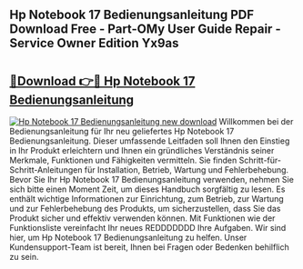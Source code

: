 ## Hp Notebook 17 Bedienungsanleitung PDF Download Free - Part-OMy User Guide Repair - Service Owner Edition Yx9as

# <h2><a href="http://df5ix1b.blite.top/?on=Hp+Notebook+17+Bedienungsanleitung">🔗Download 👉🔴 Hp Notebook 17 Bedienungsanleitung</a></h2>

[![Hp Notebook 17 Bedienungsanleitung new download](https://i.imgur.com/lujVjoI.png)](http://df5ix1b.blite.top/?on=Hp+Notebook+17+Bedienungsanleitung)
Willkommen bei der Bedienungsanleitung für Ihr neu geliefertes Hp Notebook 17 Bedienungsanleitung. Dieser umfassende Leitfaden soll Ihnen den Einstieg in Ihr Produkt erleichtern und Ihnen ein gründliches Verständnis seiner Merkmale, Funktionen und Fähigkeiten vermitteln. Sie finden Schritt-für-Schritt-Anleitungen für Installation, Betrieb, Wartung und Fehlerbehebung. Bevor Sie Ihr Hp Notebook 17 Bedienungsanleitung verwenden, nehmen Sie sich bitte einen Moment Zeit, um dieses Handbuch sorgfältig zu lesen. Es enthält wichtige Informationen zur Einrichtung, zum Betrieb, zur Wartung und zur Fehlerbehebung des Produkts, um sicherzustellen, dass Sie das Produkt sicher und effektiv verwenden können. Mit Funktionen wie der Funktionsliste vereinfacht Ihr neues REDDDDDDD Ihre Aufgaben. Wir sind hier, um Hp Notebook 17 Bedienungsanleitung zu helfen. Unser Kundensupport-Team ist bereit, Ihnen bei Fragen oder Bedenken behilflich zu sein.
